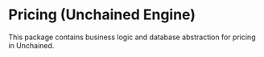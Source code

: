# Pricing (Unchained Engine)

This package contains business logic and database abstraction for pricing in Unchained.
